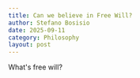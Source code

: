 ```yaml
---
title: Can we believe in Free Will?
author: Stefano Bosisio
date: 2025-09-11
category: Philosophy
layout: post
---
```


What's free will?